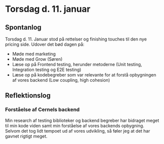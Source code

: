 # Torsdag d. 11. januar

## Spontanlog
Torsdag d. 11. Januar stod på rettelser og finishing touches
til den nye pricing side. Udover det bød dagen på: 

- Møde med marketing
- Møde med Grow (Søren)
- Læse op på Frontend testing, herunder metoderne (Unit testing, Integration testing og E2E testing)
- Læse op på kodebegreber som var relevante for at forstå
opbygningen af vores backend (Low coupling, high cohesion)

## Reflektionslog

### Forståelse af Cernels backend
Min research af testing biblioteker og backend begreber
har bidraget meget til min kode viden samt min forståelse 
af vores backends opbygning. Selvom det tog lidt tempoet ud af 
vores udvikling, så føler jeg at det har gavnet rigtigt meget.


